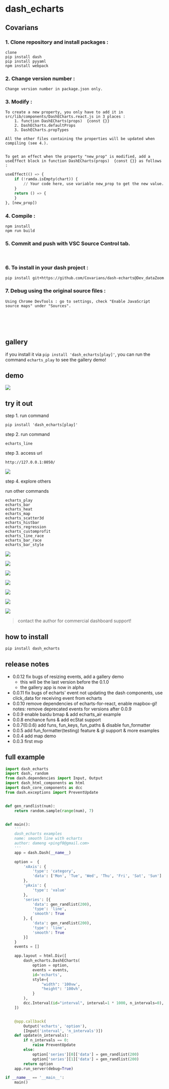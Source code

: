 # dash_echarts

## Covarians
### 1. Clone repository and install packages :
    clone
    pip install dash
    pip install pyyaml
    npm install webpack

### 2. Change version number :
    Change version number in package.json only.

### 3. Modify :
    To create a new property, you only have to add it in src/lib/components/DashECharts.react.js in 3 places :
        1. function DashECharts(props)  {const {}}
        2. DashECharts.defaultProps
        3. DashECharts.propTypes

    All the other files containing the properties will be updated when compiling (see 4.).


    To get an effect when the property "new_prop" is modified, add a useEffect block in function DashECharts(props)  {const {}} as follows :
```python
useEffect(() => {
    if (!ramda.isEmpty(chart)) {
        // Your code here, use variable new_prop to get the new value.
    }
    return () => {
    }
}, [new_prop])
```

### 4. Compile :
    npm install
    npm run build

### 5. Commit and push with VSC Source Control tab.
<br />

### 6. To install in your dash project : 
    pip install git+https://github.com/Covarians/dash-echarts@Dev_dataZoom

### 7. Debug using the original source files :
    Using Chrome DevTools : go to settings, check "Enable JavaScript source maps" under "Sources".

<br /><br /><br />

## gallery

if you install it via `pip install 'dash_echarts[play]'`, 
you can run the command `echarts_play` to see the gallery demo! 


## demo

![](dash_echarts_stocks.gif)

## try it out

step 1. run command

```
pip install 'dash_echarts[play]'
```

step 2. run command

```
echarts_line
```

step 3. access url

```
http://127.0.0.1:8050/
```

![](dash_echarts_line.gif)

step 4. explore others

run other commands

```
echarts_play
echarts_bar
echarts_heat
echarts_map
echarts_scatter3d
echarts_histbar
echarts_regression
echarts_customprofit
echarts_line_race
echarts_bar_race
echarts_bar_style
```

![](dash_echarts_bar.gif)

![](dash_echarts_map.gif)

![](dash_echarts_heat.gif)

![](dash_echarts_scatter3d.gif)

![](dash_echarts_histbar.gif)

![](dash_echarts_air.gif)

![](dash_echarts_mapbox_bar3d.gif)

> contact the author for commercial dashboard support!

## how to install

```bash
pip install dash_echarts
```

## release notes

- 0.0.12 fix bugs of resizing events, add a gallery demo
  - this will be the last version before the 0.1.0
  - the gallery app is now in alpha
- 0.0.11 fix bugs of echarts' event not updating the dash components, use click_data for receiving event from echarts 
- 0.0.10 remove dependencies of echarts-for-react, enable mapbox-gl!
  notes: remove deprecated events for versions after 0.0.9
- 0.0.9 enable baidu bmap & add echarts_air example
- 0.0.8 enchance funs & add ecStat support
- 0.0.7(0.0.6) add funs, fun_keys, fun_paths & disable fun_formatter
- 0.0.5 add fun_formatter(testing) feature & gl support & more examples
- 0.0.4 add map demo
- 0.0.3 first mvp

## full example

```python
import dash_echarts
import dash, random
from dash.dependencies import Input, Output
import dash_html_components as html
import dash_core_components as dcc
from dash.exceptions import PreventUpdate


def gen_randlist(num):
    return random.sample(range(num), 7)


def main():
    '''
    dash_echarts examples
    name: smooth line with echarts
    author: dameng <pingf0@gmail.com>
    '''
    app = dash.Dash(__name__)

    option =  {
        'xAxis': {
            'type': 'category',
            'data': ['Mon', 'Tue', 'Wed', 'Thu', 'Fri', 'Sat', 'Sun']
        },
        'yAxis': {
            'type': 'value'
        },
        'series': [{
            'data': gen_randlist(200),
            'type': 'line',
            'smooth': True
        }, {
            'data': gen_randlist(200),
            'type': 'line',
            'smooth': True
        }]
    } 
    events = []

    app.layout = html.Div([
        dash_echarts.DashECharts(
            option = option,
            events = events,
            id='echarts',
            style={
                "width": '100vw',
                "height": '100vh',
            }
        ),
        dcc.Interval(id="interval", interval=1 * 1000, n_intervals=0),
    ])


    @app.callback(
        Output('echarts', 'option'),
        [Input('interval', 'n_intervals')])
    def update(n_intervals):
        if n_intervals == 0:
            raise PreventUpdate
        else:
            option['series'][0]['data'] = gen_randlist(200)
            option['series'][1]['data'] = gen_randlist(200)
        return option
    app.run_server(debug=True)

if __name__ == '__main__':
    main()
```
